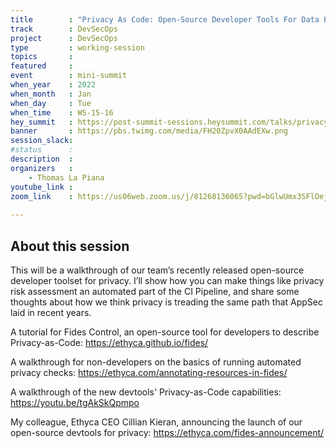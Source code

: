 ```yaml
---
title        : "Privacy As Code: Open-Source Developer Tools For Data Privacy"
track        : DevSecOps
project      : DevSecOps
type         : working-session
topics       :
featured     :
event        : mini-summit
when_year    : 2022
when_month   : Jan
when_day     : Tue
when_time    : WS-15-16
hey_summit   : https://post-summit-sessions.heysummit.com/talks/privacy-as-code-open-source-developer-tools-for-data-privacy/
banner       : https://pbs.twimg.com/media/FH20ZpvX0AAdEXw.png
session_slack:
#status      : 
description  :
organizers   :
    - Thomas La Piana      
youtube_link : 
zoom_link    : https://us06web.zoom.us/j/81268136065?pwd=bGlwUmx3SFlOejdRNWswWnFNckU3Zz09
 
---
```


## About this session
This will be a walkthrough of our team’s recently released open-source developer toolset for privacy. I’ll show how you can make things like privacy risk assessment an automated part of the CI Pipeline, and share some thoughts about how we think privacy is treading the same path that AppSec laid in recent years.

A tutorial for Fides Control, an open-source tool for developers to describe Privacy-as-Code: https://ethyca.github.io/fides/

A walkthrough for non-developers on the basics of running automated privacy checks: https://ethyca.com/annotating-resources-in-fides/

A walkthrough of the new devtools' Privacy-as-Code capabilities: https://youtu.be/tgAkSkQpmpo

My colleague, Ethyca CEO Cillian Kieran, announcing the launch of our open-source devtools for privacy: https://ethyca.com/fides-announcement/

